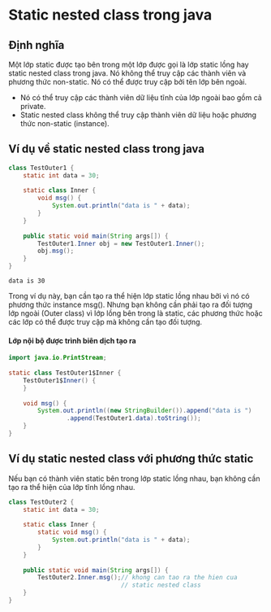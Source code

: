 # Static nested class trong java

## Định nghĩa
Một lớp static được tạo bên trong một lớp được gọi là lớp static lồng hay static nested class trong java. Nó không thể truy cập các thành viên và phương thức non-static. Nó có thể được truy cập bởi tên lớp bên ngoài.

- Nó có thể truy cập các thành viên dữ liệu tĩnh của lớp ngoài bao gồm cả private.
- Static nested class không thể truy cập thành viên dữ liệu hoặc phương thức non-static (instance).

## Ví dụ về static nested class trong java
```java
class TestOuter1 {
    static int data = 30;
 
    static class Inner {
        void msg() {
            System.out.println("data is " + data);
        }
    }
 
    public static void main(String args[]) {
        TestOuter1.Inner obj = new TestOuter1.Inner();
        obj.msg();
    }
}
```
```
data is 30
```
Trong ví dụ này, bạn cần tạo ra thể hiện lớp static lồng nhau bởi vì nó có phương thức instance msg(). Nhưng bạn không cần phải tạo ra đối tượng lớp ngoài (Outer class) vì lớp lồng bên trong là static, các phương thức hoặc các lớp có thể được truy cập mà không cần tạo đối tượng.

#### Lớp nội bộ được trình biên dịch tạo ra

```java
import java.io.PrintStream;
 
static class TestOuter1$Inner {
    TestOuter1$Inner() {
    }
 
    void msg() {
        System.out.println((new StringBuilder()).append("data is ")
                .append(TestOuter1.data).toString());
    }
}
```

## Ví dụ static nested class với phương thức static
Nếu bạn có thành viên static bên trong lớp static lồng nhau, bạn không cần tạo ra thể hiện của lớp tĩnh lồng nhau.

```java
class TestOuter2 {
    static int data = 30;
 
    static class Inner {
        static void msg() {
            System.out.println("data is " + data);
        }
    }
 
    public static void main(String args[]) {
        TestOuter2.Inner.msg();// khong can tao ra the hien cua
                               // static nested class
    }
}
```